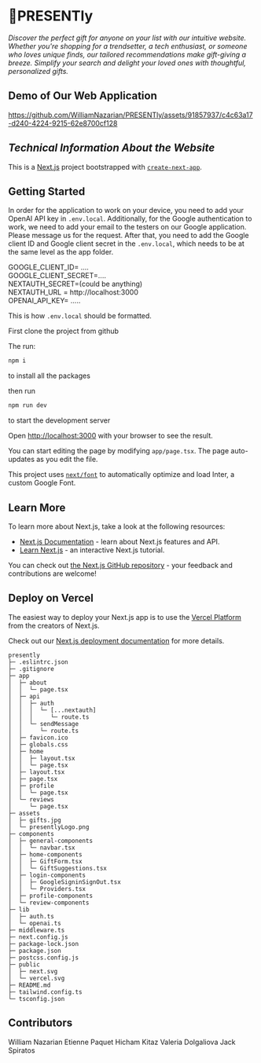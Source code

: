 # 🎁PRESENTly

*Discover the perfect gift for anyone on your list with our intuitive website. Whether you're shopping for a trendsetter, a tech enthusiast, or someone who loves unique finds, our tailored recommendations make gift-giving a breeze. Simplify your search and delight your loved ones with thoughtful, personalized gifts.*

## ****Demo of Our Web Application****

https://github.com/WilliamNazarian/PRESENTly/assets/91857937/c4c63a17-d240-4224-9215-62e8700cf128


## ***Technical Information About the Website***

This is a [Next.js](https://nextjs.org/) project bootstrapped with [`create-next-app`](https://github.com/vercel/next.js/tree/canary/packages/create-next-app).

## Getting Started
In order for the application to work on your device, you need to add your OpenAI API key in `.env.local`. Additionally, for the Google authentication to work, we need to add your email to the testers on our Google application. Please message us for the request. After that, you need to add the Google client ID and Google client secret in the `.env.local`, which needs to be at the same level as the app folder.

GOOGLE_CLIENT_ID= ....  
GOOGLE_CLIENT_SECRET=....  
NEXTAUTH_SECRET=(could be anything)  
NEXTAUTH_URL = http://localhost:3000  
OPENAI_API_KEY= .....

This is how `.env.local` should be formatted.

First clone the project from github

The run:
```bash
npm i
```
to install all the packages

then run 
```bash
npm run dev
```
to start the development server

Open [http://localhost:3000](http://localhost:3000) with your browser to see the result.

You can start editing the page by modifying `app/page.tsx`. The page auto-updates as you edit the file.

This project uses [`next/font`](https://nextjs.org/docs/basic-features/font-optimization) to automatically optimize and load Inter, a custom Google Font.

## Learn More

To learn more about Next.js, take a look at the following resources:

- [Next.js Documentation](https://nextjs.org/docs) - learn about Next.js features and API.
- [Learn Next.js](https://nextjs.org/learn) - an interactive Next.js tutorial.

You can check out [the Next.js GitHub repository](https://github.com/vercel/next.js/) - your feedback and contributions are welcome!

## Deploy on Vercel

The easiest way to deploy your Next.js app is to use the [Vercel Platform](https://vercel.com/new?utm_medium=default-template&filter=next.js&utm_source=create-next-app&utm_campaign=create-next-app-readme) from the creators of Next.js.

Check out our [Next.js deployment documentation](https://nextjs.org/docs/deployment) for more details.


```
presently
├─ .eslintrc.json
├─ .gitignore
├─ app
│  ├─ about
│  │  └─ page.tsx
│  ├─ api
│  │  ├─ auth
│  │  │  └─ [...nextauth]
│  │  │     └─ route.ts
│  │  └─ sendMessage
│  │     └─ route.ts
│  ├─ favicon.ico
│  ├─ globals.css
│  ├─ home
│  │  ├─ layout.tsx
│  │  └─ page.tsx
│  ├─ layout.tsx
│  ├─ page.tsx
│  ├─ profile
│  │  └─ page.tsx
│  └─ reviews
│     └─ page.tsx
├─ assets
│  ├─ gifts.jpg
│  └─ presentlyLogo.png
├─ components
│  ├─ general-components
│  │  └─ navbar.tsx
│  ├─ home-components
│  │  ├─ GiftForm.tsx
│  │  └─ GiftSuggestions.tsx
│  ├─ login-components
│  │  ├─ GoogleSigninSignOut.tsx
│  │  └─ Providers.tsx
│  ├─ profile-components
│  └─ review-components
├─ lib
│  ├─ auth.ts
│  └─ openai.ts
├─ middleware.ts
├─ next.config.js
├─ package-lock.json
├─ package.json
├─ postcss.config.js
├─ public
│  ├─ next.svg
│  └─ vercel.svg
├─ README.md
├─ tailwind.config.ts
└─ tsconfig.json

```

## Contributors 

William Nazarian
Etienne Paquet
Hicham Kitaz
Valeria Dolgaliova
Jack Spiratos


